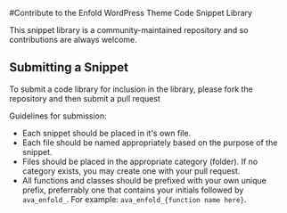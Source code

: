 #Contribute to the Enfold WordPress Theme Code Snippet Library

This snippet library is a community-maintained repository and so contributions are always welcome.

## Submitting a Snippet

To submit a code library for inclusion in the library, please fork the repository and then submit a pull request

Guidelines for submission:

- Each snippet should be placed in it's own file.
- Each file should be named appropriately based on the purpose of the snippet.
- Files should be placed in the appropriate category (folder). If no category exists, you may create one with your pull request.
- All functions and classes should be prefixed with your own unique prefix, preferrably one that contains your initials followed by `ava_enfold_`. For example: `ava_enfold_{function name here}`.
